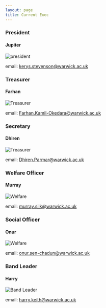 ```yaml
---
layout: page
title: Current Exec
---
```


### President
#### Jupiter
![president](/assets/img/president.png)

email: [kerys.stevenson@warwick.ac.uk](kerys.stevenson@warwick.ac.uk)

### Treasurer
#### Farhan  
![Treasurer](/assets/img/treasurer.png)

email: [Farhan.Kamil-Okedara@warwick.ac.uk](Farhan.Kamil-Okedara@warwick.ac.uk)

### Secretary
#### Dhiren
![Treasurer](/assets/img/secretary.png)

email: [Dhiren.Parmar@warwick.ac.uk](Dhiren.Parmar@warwick.ac.uk)

### Welfare Officer
#### Murray
![Welfare](/assets/img/welfare.png)

email: [murray.silk@warwick.ac.uk](murray.silk@warwick.ac.uk)

### Social Officer
#### Onur
![Welfare](/assets/img/social.png)

email: [onur.sen-chadun@warwick.ac.uk](onur.sen-chadun@warwick.ac.uk)


### Band Leader
#### Harry
![Band Leader](/assets/img/bandleader.png)

email: [harry.keith@warwick.ac.uk](harry.keith@warwick.ac.uk)
